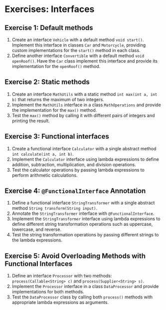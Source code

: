 # Exercises: Interfaces

## Exercise 1: Default methods

1. Create an interface `Vehicle` with a default method `void start()`.
   Implement this interface in classes `Car` and `Motorcycle`, providing custom implementations for the `start()` method in each class.
2. Define another interface `Convertible` with a default method `void openRoof()`.
   Have the `Car` class implement this interface and provide its implementation for the `openRoof()` method.

## Exercise 2: Static methods

1. Create an interface `MathUtils` with a static method `int max(int a, int b)` that returns the maximum of two integers.
2. Implement the `MathUtils` interface in a class `MathOperations` and provide the implementation for the `max()` method.
3. Test the `max()` method by calling it with different pairs of integers and printing the result.

## Exercise 3: Functional interfaces

1. Create a functional interface `Calculator` with a single abstract method `int calculate(int a, int b)`.
2. Implement the `Calculator` interface using lambda expressions to define addition, subtraction, multiplication, and division operations.
3. Test the calculator operations by passing lambda expressions to perform arithmetic calculations.

## Exercise 4: `@FunctionalInterface` Annotation

1. Define a functional interface `StringTransformer` with a single abstract method `String transform(String input)`.
2. Annotate the `StringTransformer` interface with `@FunctionalInterface`.
3. Implement the `StringTransformer` interface using lambda expressions to define different string transformation operations such as uppercase, lowercase, and reverse.
4. Test the string transformation operations by passing different strings to the lambda expressions.

## Exercise 5: Avoid Overloading Methods with Functional Interfaces

1. Define an interface `Processor` with two methods: `process(Callable<String> c)` and `process(Supplier<String> s)`.
2. Implement the `Processor` interface in a class `DataProcessor` and provide implementations for both methods.
3. Test the `DataProcessor` class by calling both `process()` methods with appropriate lambda expressions as arguments.
